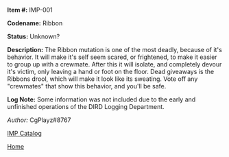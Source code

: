 **Item #:** 
IMP-001

**Codename:** 
Ribbon

**Status:**
Unknown?

**Description:** 
The Ribbon mutation is one of the most deadly, because of it's behavior. It will make it's self seem scared, or frightened, to make it easier to group up with a crewmate. After this it will isolate, and completely devour it's victim, only leaving a hand or foot on the floor. Dead giveaways is the Ribbons drool, which will make it look like its sweating. Vote off any "crewmates" that show this behavior, and you'll be safe.

<!-- **Incident Log:**

[12/06/2043] -->

**Log Note:**
Some information was not included due to the early and unfinished operations of the DIRD Logging Department.

*Author:*
CgPlayz#8767

[IMP Catalog](../Imp-log.md)

[Home](../../)